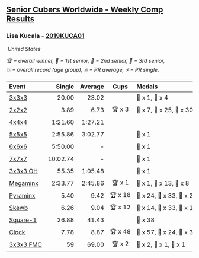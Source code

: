 <style>table {white-space: nowrap;}</style>
<link rel="stylesheet" type="text/css" href="/scw-comp/css/flags.css" />

## [Senior Cubers Worldwide - Weekly Comp Results](/scw-comp/results/)
### Lisa Kucala - [2019KUCA01](https://www.worldcubeassociation.org/persons/2019KUCA01)

<i class="flag flag-US" />&nbsp;United States

<span style="white-space: nowrap;">🏆 = overall winner</span>, <span style="white-space: nowrap;">🥇 = 1st senior</span>, <span style="white-space: nowrap;">🥈 = 2nd senior</span>, <span style="white-space: nowrap;">🥉 = 3rd senior</span>, <span style="white-space: nowrap;">💥 = overall record (age group)</span>, <span style="white-space: nowrap;">🔥 = PR average</span>, <span style="white-space: nowrap;">⚡ = PR single</span>.

| Event | Single | Average | Cups | Medals | Achievements|
| :-- | --: | --: | :--: | :-- | :-- |
| [3x3x3](333.md) | 20.00 | 23.02 |  | 🥈 x 1, 🥉 x 4 | 💥 x 6, 🔥 x 10, ⚡ x 14 |
| [2x2x2](222.md) | 3.89 | 6.73 | 🏆 x 3 | 🥇 x 7, 🥈 x 25, 🥉 x 30 | 💥 x 6, 🔥 x 13, ⚡ x 11 |
| [4x4x4](444.md) | 1:21.60 | 1:27.21 |  |  | 💥 x 4, 🔥 x 10, ⚡ x 15 |
| [5x5x5](555.md) | 2:55.86 | 3:02.77 |  | 🥉 x 1 | 💥 x 7, 🔥 x 4, ⚡ x 10 |
| [6x6x6](666.md) | 5:50.00 | - |  | 🥉 x 1 | 💥 x 4, ⚡ x 4 |
| [7x7x7](777.md) | 10:02.74 | - |  | 🥉 x 1 | 💥 x 1, ⚡ x 2 |
| [3x3x3 OH](333oh.md) | 55.35 | 1:05.48 |  | 🥉 x 1 | 💥 x 1, 🔥 x 1, ⚡ x 1 |
| [Megaminx](minx.md) | 2:33.77 | 2:45.86 | 🏆 x 1 | 🥇 x 1, 🥈 x 13, 🥉 x 8 | 💥 x 4, 🔥 x 7, ⚡ x 9 |
| [Pyraminx](pyram.md) | 5.40 | 9.42 | 🏆 x 18 | 🥇 x 24, 🥈 x 33, 🥉 x 28 | 💥 x 1, 🔥 x 12, ⚡ x 11 |
| [Skewb](skewb.md) | 6.26 | 9.04 | 🏆 x 12 | 🥇 x 14, 🥈 x 33, 🥉 x 12 | 💥 x 18, 🔥 x 16, ⚡ x 12 |
| [Square-1](sq1.md) | 26.88 | 41.43 |  | 🥉 x 38 | 💥 x 4, 🔥 x 6, ⚡ x 5 |
| [Clock](clock.md) | 7.78 | 8.87 | 🏆 x 48 | 🥇 x 57, 🥈 x 24, 🥉 x 3 | 💥 x 43, 🔥 x 25, ⚡ x 34 |
| [3x3x3 FMC](333fm.md) | 59 | 69.00 | 🏆 x 2 | 🥇 x 2, 🥈 x 1, 🥉 x 1 | 💥 x 3, 🔥 x 4, ⚡ x 4 |

<!-- Global site tag (gtag.js) - Google Analytics -->
<script async src="https://www.googletagmanager.com/gtag/js?id=UA-86348435-3"></script>
<script>window.dataLayer = window.dataLayer || []; function gtag() {dataLayer.push(arguments);} gtag('js', new Date()); gtag('config', 'UA-86348435-3');</script>
